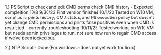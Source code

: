 1.) PS Script to check and edit CMD perms check CMD history - Expected compleition 10/8 
9/30/23
First version finished
10/1/23
Tested on W10 VM, script as is prints history, CMD status, and PS execution policy but doesn't yet change CMD permissions and prints false positives even when CMD is restricted - currently troubleshooting.
10/11/23
Tested working on W10 VM but needs admin privelleges to run, not sure how run to regain CMD access if we've been locked out. 


2.) NTP Script - Done (For windows - does not yet work for linux)
